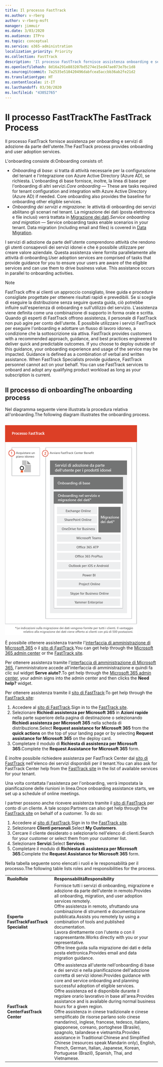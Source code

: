 ```yaml
---
title: Il processo FastTrack
ms.author: v-rberg
author: v-rberg-msft
manager: jimmuir
ms.date: 3/03/2020
ms.audience: ITPro
ms.topic: conceptual
ms.service: o365-administration
localization_priority: Priority
ms.collection: FastTrack
description: 'Il processo FastTrack fornisce assistenza onboarding e servizi di adozione da parte dell’utente. '
ms.openlocfilehash: 8d16a291e883207bd5274e15ed47ae073e7bc1d8
ms.sourcegitcommit: 7a2535e510420496dabfcea5accbb36ab2fe21d2
ms.translationtype: HT
ms.contentlocale: it-IT
ms.lasthandoff: 03/30/2020
ms.locfileid: "43052765"
---
```

# <a name="the-fasttrack-process"></a><span data-ttu-id="6e0ec-103">Il processo FastTrack</span><span class="sxs-lookup"><span data-stu-id="6e0ec-103">The FastTrack Process</span></span>

<span data-ttu-id="6e0ec-104">Il processo FastTrack fornisce assistenza per onboarding e servizi di adozione da parte dell'utente.</span><span class="sxs-lookup"><span data-stu-id="6e0ec-104">The FastTrack process provides onboarding and user adoption services.</span></span> 
  
<span data-ttu-id="6e0ec-105">L'onboarding consiste di:</span><span class="sxs-lookup"><span data-stu-id="6e0ec-105">Onboarding consists of:</span></span>
  
- <span data-ttu-id="6e0ec-p101">*Onboarding di base*: si tratta di attività necessarie per la configurazione del tenant e l'integrazione con Azure Active Directory (Azure AD), se richiesta. L'onboarding di base fornisce, inoltre, la linea di base per l'onboarding di altri servizi.</span><span class="sxs-lookup"><span data-stu-id="6e0ec-p101">*Core onboarding* — These are tasks required for tenant configuration and integration with Azure Active Directory (Azure AD) if needed. Core onboarding also provides the baseline for onboarding other eligible services.</span></span> 
- <span data-ttu-id="6e0ec-p102">*Onboarding dei servizi e migrazione*: le attività di onboarding dei servizi abilitano gli scenari nel tenant. La migrazione dei dati (posta elettronica e file inclusi) verrà trattata in [Migrazione dei dati](O365-data-migration.md).</span><span class="sxs-lookup"><span data-stu-id="6e0ec-p102">*Service onboarding and migration* — Service onboarding tasks enable scenarios in your tenant. Data migration (including email and files) is covered in [Data Migration](O365-data-migration.md).</span></span> 
    
<span data-ttu-id="6e0ec-p103">I servizi di adozione da parte dell'utente comprendono attività che rendono gli utenti consapevoli dei servizi idonei e che è possibile utilizzare per creare valore aziendale. Questa assistenza viene fornita parallelamente alle attività di onboarding.</span><span class="sxs-lookup"><span data-stu-id="6e0ec-p103">User adoption services are comprised of tasks that provide guidance for you to ensure your users are aware of the eligible services and can use them to drive business value. This assistance occurs in parallel to onboarding activities.</span></span>
  
> [!NOTE]
> <span data-ttu-id="6e0ec-p104">FastTrack offre ai clienti un approccio consigliato, linee guida e procedure consigliate progettate per ottenere risultati rapidi e prevedibili. Se si sceglie di eseguire la distribuzione senza seguire questa guida, ciò potrebbe influire sull'esperienza di onboarding e sull'utilizzo del servizio. L'assistenza viene definita come una combinazione di supporto in forma orale e scritta. Quando gli esperti di FastTrack offrono assistenza, il personale di FastTrack non può agire per conto dell'utente. È possibile utilizzare i servizi FastTrack per eseguire l'onboarding e adottare un flusso di lavoro idoneo, a condizione che la sottoscrizione sia attiva. </span><span class="sxs-lookup"><span data-stu-id="6e0ec-p104">FastTrack provides customers with a recommended approach, guidance, and best practices engineered to deliver quick and predictable outcomes. If you choose to deploy outside of this guidance, your onboarding experience and usage of the service may be impacted. Guidance is defined as a combination of verbal and written assistance. When FastTrack Specialists provide guidance, FastTrack personnel cannot act on your behalf. You can use FastTrack services to onboard and adopt any qualifying product workload as long as your subscription is current.</span></span> 
  
## <a name="the-onboarding-process"></a><span data-ttu-id="6e0ec-117">Il processo di onboarding</span><span class="sxs-lookup"><span data-stu-id="6e0ec-117">The onboarding process</span></span>

<span data-ttu-id="6e0ec-118">Nel diagramma seguente viene illustrata la procedura relativa all'onboarding.</span><span class="sxs-lookup"><span data-stu-id="6e0ec-118">The following diagram illustrates the onboarding process.</span></span>
  
![Sequenza temporale per l'uso del vantaggio dell'onboarding](media/O365-Onboarding-Timeline.png)
  
<span data-ttu-id="6e0ec-120">È possibile ottenere assistenza tramite l'[interfaccia di amministrazione di Microsoft 365](https://go.microsoft.com/fwlink/?linkid=2032704) o il [sito di FastTrack](https://go.microsoft.com/fwlink/?linkid=780698).</span><span class="sxs-lookup"><span data-stu-id="6e0ec-120">You can get help through the [Microsoft 365 admin center](https://go.microsoft.com/fwlink/?linkid=2032704) or the [FastTrack site](https://go.microsoft.com/fwlink/?linkid=780698).</span></span> 

<span data-ttu-id="6e0ec-121">Per ottenere assistenza tramite l'[interfaccia di amministrazione di Microsoft 365](https://go.microsoft.com/fwlink/?linkid=2032704), l'amministratore accede all'interfaccia di amministrazione e quindi fa clic sul widget **Serve aiuto?**.</span><span class="sxs-lookup"><span data-stu-id="6e0ec-121">To get help through the [Microsoft 365 admin center](https://go.microsoft.com/fwlink/?linkid=2032704), your admin signs into the admin center and then clicks the **Need help?** widget.</span></span> 

<span data-ttu-id="6e0ec-122">Per ottenere assistenza tramite il [sito di FastTrack](https://go.microsoft.com/fwlink/?linkid=780698):</span><span class="sxs-lookup"><span data-stu-id="6e0ec-122">To get help through the [FastTrack site](https://go.microsoft.com/fwlink/?linkid=780698):</span></span> 
1.    <span data-ttu-id="6e0ec-123">Accedere al [sito di FastTrack](https://go.microsoft.com/fwlink/?linkid=780698).</span><span class="sxs-lookup"><span data-stu-id="6e0ec-123">Sign in to the [FastTrack site](https://go.microsoft.com/fwlink/?linkid=780698).</span></span> 
2.    <span data-ttu-id="6e0ec-124">Selezionare **Richiedi assistenza per Microsoft 365** in **Azioni rapide** nella parte superiore della pagina di destinazione o selezionando **Richiedi assistenza per Microsoft 365** nella scheda di distribuzione.</span><span class="sxs-lookup"><span data-stu-id="6e0ec-124">Select **Request assistance for Microsoft 365** from the **quick actions** on the top of your landing page or by selecting **Request assistance for Microsoft 365** on the deploy card.</span></span>
3.    <span data-ttu-id="6e0ec-125">Completare il modulo di **Richiesta di assistenza per Microsoft 365**.</span><span class="sxs-lookup"><span data-stu-id="6e0ec-125">Complete the **Request Assistance for Microsoft 365** form.</span></span> 
  
 <span data-ttu-id="6e0ec-126">È inoltre possibile richiedere assistenza per FastTrack Center dal [sito di FastTrack](https://go.microsoft.com/fwlink/?linkid=780698) nell'elenco dei servizi disponibili per il tenant.</span><span class="sxs-lookup"><span data-stu-id="6e0ec-126">You can also ask for FastTrack Center help from the [FastTrack site](https://go.microsoft.com/fwlink/?linkid=780698) in the list of available services for your tenant.</span></span> 
    
 <span data-ttu-id="6e0ec-127">Una volta contattata l'assistenza per l'onboarding, verrà impostata la pianificazione delle riunioni in linea.</span><span class="sxs-lookup"><span data-stu-id="6e0ec-127">Once onboarding assistance starts, we set up a schedule of online meetings.</span></span>
    
<span data-ttu-id="6e0ec-p105">I partner possono anche ricevere assistenza tramite il [sito di FastTrack](https://go.microsoft.com/fwlink/?linkid=780698) per conto di un cliente. A tale scopo:</span><span class="sxs-lookup"><span data-stu-id="6e0ec-p105">Partners can also get help through the [FastTrack site](https://go.microsoft.com/fwlink/?linkid=780698) on behalf of a customer. To do so:</span></span>
1.    <span data-ttu-id="6e0ec-130">Accedere al [sito di FastTrack](https://go.microsoft.com/fwlink/?linkid=780698).</span><span class="sxs-lookup"><span data-stu-id="6e0ec-130">Sign in to the [FastTrack site](https://go.microsoft.com/fwlink/?linkid=780698).</span></span> 
2.    <span data-ttu-id="6e0ec-131">Selezionare **Clienti personali**.</span><span class="sxs-lookup"><span data-stu-id="6e0ec-131">Select **My Customers**.</span></span>
3.    <span data-ttu-id="6e0ec-132">Cercare il cliente desiderato o selezionarlo nell'elenco di clienti.</span><span class="sxs-lookup"><span data-stu-id="6e0ec-132">Search for your customer or select them from your customer list.</span></span>
4.    <span data-ttu-id="6e0ec-133">Selezionare **Servizi**.</span><span class="sxs-lookup"><span data-stu-id="6e0ec-133">Select **Services**.</span></span>
5.    <span data-ttu-id="6e0ec-134">Completare il modulo di **Richiesta di assistenza per Microsoft 365**.</span><span class="sxs-lookup"><span data-stu-id="6e0ec-134">Complete the **Request Assistance for Microsoft 365** form.</span></span> 

<span data-ttu-id="6e0ec-135">Nella tabella seguente sono elencati i ruoli e le responsabilità per il processo.</span><span class="sxs-lookup"><span data-stu-id="6e0ec-135">The following table lists roles and responsibilities for the process.</span></span>
    
|||
|:-----|:-----|
|<span data-ttu-id="6e0ec-136">**Ruolo**</span><span class="sxs-lookup"><span data-stu-id="6e0ec-136">**Role**</span></span> <br/> |<span data-ttu-id="6e0ec-137">**Responsabilità**</span><span class="sxs-lookup"><span data-stu-id="6e0ec-137">**Responsibility**</span></span> <br/> |
|<span data-ttu-id="6e0ec-138">**Esperto FastTrack**</span><span class="sxs-lookup"><span data-stu-id="6e0ec-138">**FastTrack Specialist**</span></span> <br/> |<span data-ttu-id="6e0ec-139">Fornisce tutti i servizi di onboarding, migrazione e adozione da parte dell'utente in remoto.</span><span class="sxs-lookup"><span data-stu-id="6e0ec-139">Provides all onboarding, migration, and user adoption services remotely.</span></span>  <br/> <span data-ttu-id="6e0ec-140">Offre assistenza in remoto, sfruttando una combinazione di strumenti e documentazione pubblicata.</span><span class="sxs-lookup"><span data-stu-id="6e0ec-140">Assists you remotely by using a combination of tools and published documentation.</span></span> <br/> <span data-ttu-id="6e0ec-141">Lavora direttamente con l'utente o con il rappresentante.</span><span class="sxs-lookup"><span data-stu-id="6e0ec-141">Works directly with you or your representative.</span></span> <br/> <span data-ttu-id="6e0ec-142">Offre linee guida sulla migrazione dei dati e della posta elettronica.</span><span class="sxs-lookup"><span data-stu-id="6e0ec-142">Provides email and data migration guidance.</span></span>|
|<span data-ttu-id="6e0ec-143">**FastTrack Center**</span><span class="sxs-lookup"><span data-stu-id="6e0ec-143">**FastTrack Center**</span></span>  <br/> |<span data-ttu-id="6e0ec-144">Offre assistenza all'utente nell'onboarding di base e dei servizi e nella pianificazione dell'adozione corretta di servizi idonei.</span><span class="sxs-lookup"><span data-stu-id="6e0ec-144">Provides guidance with core and service onboarding and planning successful adoption of eligible services.</span></span>  <br/> <span data-ttu-id="6e0ec-145">Offre assistenza ed è disponibile durante il regolare orario lavorativo in base all'area.</span><span class="sxs-lookup"><span data-stu-id="6e0ec-145">Provides assistance and is available during normal business hours for a given region.</span></span> <br/> <span data-ttu-id="6e0ec-146">Offre assistenza in cinese tradizionale e cinese semplificato (le risorse parlano solo cinese mandarino), inglese, francese, tedesco, italiano, giapponese, coreano, portoghese (Brasile), spagnolo, tailandese e vietnamita.</span><span class="sxs-lookup"><span data-stu-id="6e0ec-146">Provides assistance in Traditional Chinese and Simplified Chinese (resources speak Mandarin only), English, French, German, Italian, Japanese, Korean, Portuguese (Brazil), Spanish, Thai, and Vietnamese.</span></span>|
